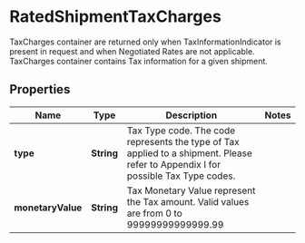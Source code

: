 

# RatedShipmentTaxCharges

TaxCharges container are returned only when TaxInformationIndicator is present in request and when Negotiated Rates are not applicable. TaxCharges container contains Tax information for a given shipment.

## Properties

| Name | Type | Description | Notes |
|------------ | ------------- | ------------- | -------------|
|**type** | **String** | Tax Type code. The code represents the type of Tax applied to a shipment. Please refer to Appendix I for possible Tax Type codes. |  |
|**monetaryValue** | **String** | Tax Monetary Value represent the Tax amount.  Valid values are from 0 to 99999999999999.99 |  |



